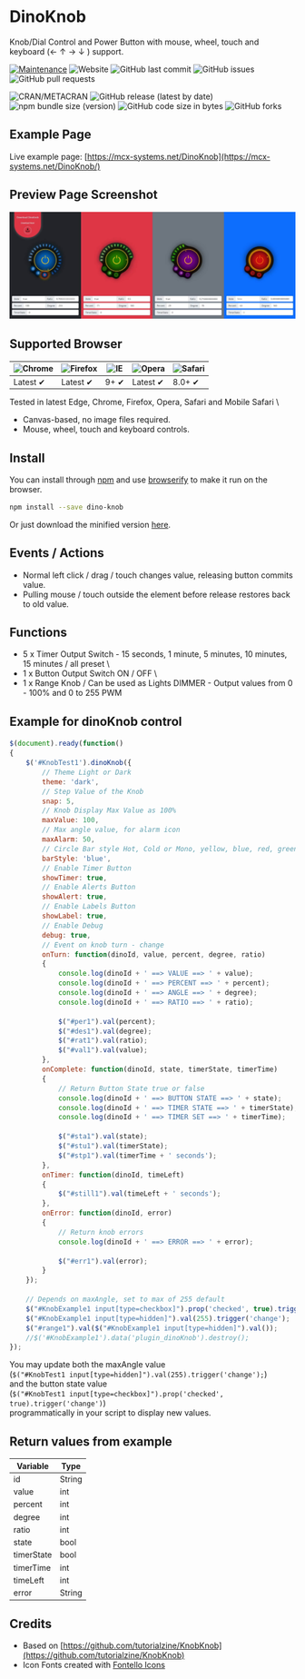 # DinoKnob
Knob/Dial Control and Power Button with mouse, wheel, touch and keyboard (← ↑ → ↓ ) support.

[![Maintenance](https://img.shields.io/badge/Maintained%3F-yes-green.svg)](https://github.com/MCX-Systems/DinoKnob/graphs/commit-activity)
![Website](https://img.shields.io/website?url=https%3A%2F%2Fmcx-systems.net%2FDinoKnob)
![GitHub last commit](https://img.shields.io/github/last-commit/MCX-Systems/DinoKnob)
![GitHub issues](https://img.shields.io/github/issues-raw/MCX-Systems/DinoKnob)
![GitHub pull requests](https://img.shields.io/github/issues-pr/MCX-Systems/DinoKnob)

![CRAN/METACRAN](https://img.shields.io/cran/l/devtools)
![GitHub release (latest by date)](https://img.shields.io/github/v/release/MCX-Systems/DinoKnob)
![npm bundle size (version)](https://img.shields.io/bundlephobia/min/dino-knob/2.07.2021)
![GitHub code size in bytes](https://img.shields.io/github/languages/code-size/MCX-Systems/DinoKnob)
![GitHub forks](https://img.shields.io/github/forks/MCX-Systems/DinoKnob?style=social)

## Example Page
Live example page: [https://mcx-systems.net/DinoKnob](https://mcx-systems.net/DinoKnob/)

## Preview Page Screenshot
![Screenshot](screenshot.jpeg)

## Supported Browser
![Chrome](https://raw.github.com/alrra/browser-logos/master/src/chrome/chrome_48x48.png) | ![Firefox](https://raw.github.com/alrra/browser-logos/master/src/firefox/firefox_48x48.png) | ![IE](https://raw.github.com/alrra/browser-logos/master/src/archive/internet-explorer_9-11/internet-explorer_9-11_48x48.png) | ![Opera](https://raw.github.com/alrra/browser-logos/master/src/opera/opera_48x48.png) | ![Safari](https://raw.github.com/alrra/browser-logos/master/src/safari/safari_48x48.png)
--- | --- | --- | --- | --- |
Latest ✔ | Latest ✔ | 9+ ✔ | Latest ✔ | 8.0+ ✔ |

Tested in latest Edge, Chrome, Firefox, Opera, Safari and Mobile Safari \

- Canvas-based, no image files required.
- Mouse, wheel, touch and keyboard controls.

## Install
You can install through [npm](https://npmjs.com) and use [browserify](https://browserify.org) to make it run on the browser.
```bash
npm install --save dino-knob
```

Or just download the minified version
[here](https://raw.githubusercontent.com/MCX-Systems/DinoKnob/master/dist/dinoKnob.min.js).

Events / Actions
----------------
- Normal left click / drag / touch changes value, releasing button commits value.
- Pulling mouse / touch outside the element before release restores back to old value.

## Functions
- 5 x Timer Output Switch - 15 seconds, 1 minute, 5 minutes, 10 minutes, 15 minutes / all preset \
- 1 x Button Output Switch ON / OFF \
- 1 x Range Knob / Can be used as Lights DIMMER - Output values from 0 - 100% and 0 to 255 PWM

Example for dinoKnob control
------------------------

```js
$(document).ready(function()
{
	$('#KnobTest1').dinoKnob({
		// Theme Light or Dark
		theme: 'dark',
		// Step Value of the Knob
		snap: 5,
		// Knob Display Max Value as 100%
		maxValue: 100,
		// Max angle value, for alarm icon
		maxAlarm: 50,
		// Circle Bar style Hot, Cold or Mono, yellow, blue, red, green
		barStyle: 'blue',
		// Enable Timer Button
		showTimer: true,
		// Enable Alerts Button
		showAlert: true,
		// Enable Labels Button
		showLabel: true,
		// Enable Debug
		debug: true,
		// Event on knob turn - change
		onTurn: function(dinoId, value, percent, degree, ratio)
		{
			console.log(dinoId + ' ==> VALUE ==> ' + value);
			console.log(dinoId + ' ==> PERCENT ==> ' + percent);
			console.log(dinoId + ' ==> ANGLE ==> ' + degree);
			console.log(dinoId + ' ==> RATIO ==> ' + ratio);

			$("#per1").val(percent);
			$("#des1").val(degree);
			$("#rat1").val(ratio);
			$("#val1").val(value);
		},
		onComplete: function(dinoId, state, timerState, timerTime)
		{
			// Return Button State true or false
			console.log(dinoId + ' ==> BUTTON STATE ==> ' + state);
			console.log(dinoId + ' ==> TIMER STATE ==> ' + timerState);
			console.log(dinoId + ' ==> TIMER SET ==> ' + timerTime);

			$("#sta1").val(state);
			$("#stu1").val(timerState);
			$("#stp1").val(timerTime + ' seconds');
		},
		onTimer: function(dinoId, timeLeft)
		{
			$("#still1").val(timeLeft + ' seconds');
		},
		onError: function(dinoId, error)
		{
			// Return knob errors
			console.log(dinoId + ' ==> ERROR ==> ' + error);

			$("#err1").val(error);
		}
	});

	// Depends on maxAngle, set to max of 255 default
	$("#KnobExample1 input[type=checkbox]").prop('checked', true).trigger('change');
	$("#KnobExample1 input[type=hidden]").val(255).trigger('change');
	$("#range1").val($("#KnobExample1 input[type=hidden]").val());
	//$('#KnobExample1').data('plugin_dinoKnob').destroy();
});
```

You may update both the maxAngle value \
(`$("#KnobTest1 input[type=hidden]").val(255).trigger('change');`) \
and the button state value \
(`$("#KnobTest1 input[type=checkbox]").prop('checked', true).trigger('change')`) \
programmatically in your script to display new values.

Return values from example
----------

Variable   | Type
-----------|-------
id         | String
value      | int
percent    | int
degree     | int
ratio      | int
state      | bool
timerState | bool
timerTime  | int
timeLeft   | int
error      | String

## Credits
- Based on [https://github.com/tutorialzine/KnobKnob](https://github.com/tutorialzine/KnobKnob)
- Icon Fonts created with [Fontello Icons](https://fontello.com)